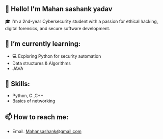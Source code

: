 ## 👋 Hello! I'm Mahan sashank yadav

🎓 I'm a 2nd-year Cybersecurity student with a passion for ethical hacking, digital forensics, and secure software development.

## 🌱 I’m currently learning:
- 💻 Exploring Python for security automation
- Data structures & Algorithms
- JAVA

## 🔧 Skills:
- Python, C ,C++
- Basics of networking
## 📫 How to reach me:
- Email: Mahansashank@gmail.com
